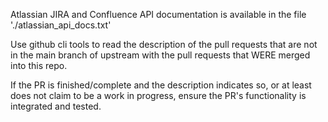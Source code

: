 Atlassian JIRA and Confluence API documentation is available in the file './atlassian_api_docs.txt'

Use github cli tools to read the description of the pull requests that are not in the main branch of upstream with the pull requests that WERE merged into this repo.

If the PR is finished/complete and the description indicates so, or at least does not claim to be a work in progress, ensure the PR's functionality is integrated and tested.

